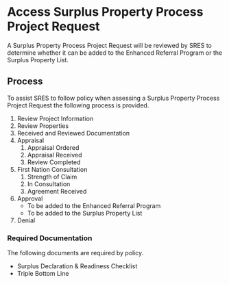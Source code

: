 # Access Surplus Property Process Project Request

A Surplus Property Process Project Request will be reviewed by SRES to determine whether it can be added to the Enhanced Referral Program or the Surplus Property List.

## Process

To assist SRES to follow policy when assessing a Surplus Property Process Project Request the following process is provided.

1. Review Project Information
2. Review Properties
3. Received and Reviewed Documentation
4. Appraisal
   1. Appraisal Ordered
   2. Appraisal Received
   3. Review Completed
5. First Nation Consultation
   1. Strength of Claim
   2. In Consultation
   3. Agreement Received
6. Approval
   - To be added to the Enhanced Referral Program
   - To be added to the Surplus Property List
7. Denial

### Required Documentation

The following documents are required by policy.

- Surplus Declaration & Readiness Checklist
- Triple Bottom Line
